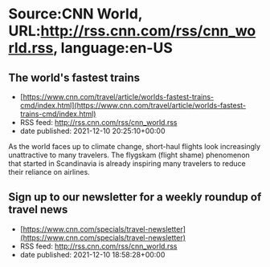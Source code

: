 # Source:CNN World, URL:http://rss.cnn.com/rss/cnn_world.rss, language:en-US

## The world's fastest trains
 - [https://www.cnn.com/travel/article/worlds-fastest-trains-cmd/index.html](https://www.cnn.com/travel/article/worlds-fastest-trains-cmd/index.html)
 - RSS feed: http://rss.cnn.com/rss/cnn_world.rss
 - date published: 2021-12-10 20:25:10+00:00

As the world faces up to climate change, short-haul flights look increasingly unattractive to many travelers. The flygskam (flight shame) phenomenon that started in Scandinavia is already inspiring many travelers to reduce their reliance on airlines.

## Sign up to our newsletter for a weekly roundup of travel news
 - [https://www.cnn.com/specials/travel-newsletter](https://www.cnn.com/specials/travel-newsletter)
 - RSS feed: http://rss.cnn.com/rss/cnn_world.rss
 - date published: 2021-12-10 18:58:28+00:00



